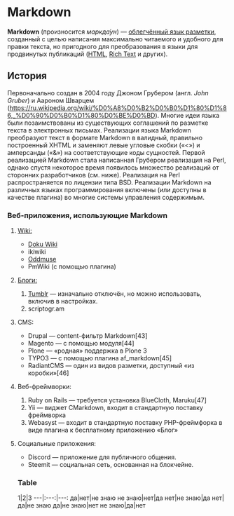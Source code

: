 # Markdown
 **Markdown** (произносится *маркда́ун*) — [облегчённый язык разметки](https://ru.wikipedia.org/wiki/%D0%AF%D0%B7%D1%8B%D0%BA_%D1%80%D0%B0%D0%B7%D0%BC%D0%B5%D1%82%D0%BA%D0%B8#%D0%9E%D0%B1%D0%BB%D0%B5%D0%B3%D1%87%D1%91%D0%BD%D0%BD%D1%8B%D0%B5_%D1%8F%D0%B7%D1%8B%D0%BA%D0%B8_%D1%80%D0%B0%D0%B7%D0%BC%D0%B5%D1%82%D0%BA%D0%B8), созданный с целью написания максимально читаемого и удобного для правки текста, но пригодного для преобразования в языки для продвинутых публикаций ([HTML](https://ru.wikipedia.org/wiki/HTML), [Rich Text](https://ru.wikipedia.org/wiki/Rich_Text_Format) и других).

## История
Первоначально создан в 2004 году Джоном Грубером (англ. *John Gruber*) и Аароном Шварцем (<https://ru.wikipedia.org/wiki/%D0%A8%D0%B2%D0%B0%D1%80%D1%86,_%D0%90%D0%B0%D1%80%D0%BE%D0%BD>). Многие идеи языка были позаимствованы из существующих соглашений по разметке текста в электронных письмах. Реализации языка Markdown преобразуют текст в формате Markdown в валидный, правильно построенный XHTML и заменяют левые угловые скобки («<») и амперсанды («&») на соответствующие коды сущностей. Первой реализацией Markdown стала написанная Грубером реализация на Perl, однако спустя некоторое время появилось множество реализаций от сторонних разработчиков (см. ниже). Реализация на Perl распространяется по лицензии типа BSD. Реализации Markdown на различных языках программирования включены (или доступны в качестве плагина) во многие системы управления содержимым.
### __Веб-приложения, использующие Markdown__
1. [Wiki:](https://ru.wikipedia.org/wiki/%D0%92%D0%B8%D0%BA%D0%B8)
    + [Doku Wiki](https://ru.wikipedia.org/wiki/DokuWiki)
    + ikiwiki
    + [Oddmuse](https://ru.wikipedia.org/wiki/Oddmuse)
    + PmWiki (с помощью плагина)
2. [Блоги:](https://ru.wikipedia.org/wiki/%D0%91%D0%BB%D0%BE%D0%B3)
    1. [Tumblr](https://ru.wikipedia.org/wiki/Tumblr) — изначально отключён, но можно использовать, включив в настройках.
    2. scriptogr.am
3. CMS:
    + Drupal — content-фильтр Markdown[43]
    + Magento — с помощью модуля[44]
    + Plone — «родная» поддержка в Plone 3
    + TYPO3 — с помощью плагина af_markdown[45]
    + RadiantCMS — один из видов разметки, доступный «из коробки»[46]
4. Веб-фреймворки:
    1. Ruby on Rails — требуется установка BlueCloth, Maruku[47]
    2. Yii — виджет CMarkdown, входит в стандартную поставку фреймворка
    3. Webasyst — входит в стандартную поставку PHP-фреймфорка в виде плагина к бесплатному приложению «Блог»
5. Социальные приложения:
    + Discord — приложение для публичного общения.
    + Steemit — социальная сеть, основанная на блокчейне.
    
    ### Table
    1|2|3
---|:---:|---:
да|нет|не знаю
не знаю|нет|да
нет|не знаю|да
нет|да|не знаю
да|не знаю|нет
не знаю|да|нет
